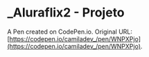 # _Aluraflix2  - Projeto

A Pen created on CodePen.io. Original URL: [https://codepen.io/camiladev_/pen/WNPXPjo](https://codepen.io/camiladev_/pen/WNPXPjo).

